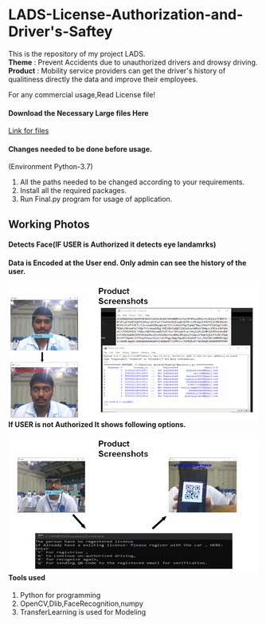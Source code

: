 # LADS-License-Authorization-and-Driver's-Saftey
This is the repository of my project LADS.\
**Theme** : Prevent Accidents due to unauthorized drivers and drowsy driving.\
**Product** : Mobility service providers can get the driver's history of qualitiness directly the data and improve their employees.

For any commercial usage,Read License file!
#### Download the Necessary Large files Here
[Link for files](http://www.mediafire.com/folder/hsml89rboufxf/Files_for_LADS)

#### Changes needed to be done before usage.
(Environment Python-3.7)
1. All the paths needed to be changed according to your requirements.
2. Install all the required packages.
3. Run Final.py program for usage of application.
## Working Photos
#### Detects Face(IF USER is Authorized it detects eye landamrks)
#### Data is Encoded at the User end. Only admin can see the history of the user.
<img src="LADS Images\LADS1.png"
     alt="Markdown Monster icon"
     style="float: left; margin-right: 5px;" />
#### If USER is not Authorized It shows following options.
<img src="LADS Images\LADS2.png"
     alt="Markdown Monster icon"
     style="float: left; margin-right: 5px;" />
#### Tools used
1. Python for programming
2. OpenCV,Dlib,FaceRecognition,numpy
3. TransferLearning is used for Modeling
